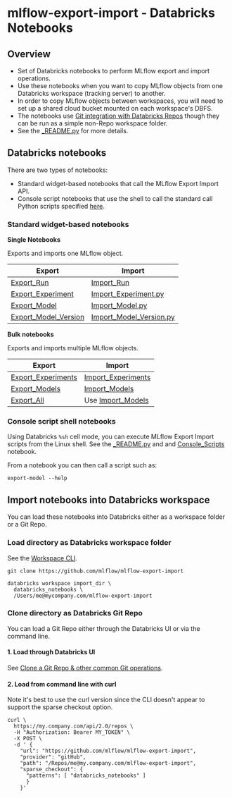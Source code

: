 # mlflow-export-import - Databricks Notebooks 


## Overview

* Set of Databricks notebooks to perform MLflow export and import operations.
* Use these notebooks when you want to copy MLflow objects from one Databricks workspace (tracking server) to another.
* In order to copy MLflow objects between workspaces, you will need to set up a shared cloud bucket mounted on each workspace's DBFS.
* The notebooks use [Git integration with Databricks Repos](https://docs.databricks.com/repos/index.html) though they can be run as a simple non-Repo workspace folder.
* See the [_README.py](_README.py) for more details.

## Databricks notebooks

There are two types of notebooks:
* Standard widget-based notebooks that call the MLflow Export Import API.
* Console script notebooks that use the shell to call the standard call Python scripts specified [here](https://github.com/mlflow/mlflow-export-import/blob/master/setup.py#L35).

### Standard widget-based notebooks

**Single Notebooks**

Exports and imports one MLflow object.

| Export | Import |
|----------|----------|
| [Export_Run](single/Export_Run.py) | [Import_Run](single/Import_Run.py) |
| [Export_Experiment](single/Export_Experiment.py) | [Import_Experiment.py](single/Import_Experiment.py) |
| [Export_Model](single/Export_Model.py) | [Import_Model.py](single/Import_Model.py) |
| [Export_Model_Version](single/Export_Model_Version.py) | [Import_Model_Version.py](single/Import_Model_Version.py) |


**Bulk notebooks**

Exports and imports multiple MLflow objects.

| Export | Import |
| ---- | ---- |
| [Export_Experiments](bulk/Export_Experiments.py) | [Import_Experiments](bulk/Import_Experiments.py) |
| [Export_Models](bulk/Export_Models.py) | [Import_Models](bulk/Import_Models.py) |
| [Export_All](bulk/Export_All.py) | Use [Import_Models](bulk/Import_Models.py) |

### Console script shell notebooks

Using Databricks `%sh` cell mode, you can execute MLflow Export Import scripts from the Linux shell.
See the [_README.py](scripts/_README.py) and and [Console_Scripts](scripts/Console_Scripts.py) notebook.

From a notebook you can then call a script such as:
```
export-model --help
```

## Import notebooks into Databricks workspace

You can load these notebooks into Databricks either as a workspace folder or a Git Repo.

### Load directory as Databricks workspace folder

See the [Workspace CLI](https://docs.databricks.com/dev-tools/cli/workspace-cli.html).
```
git clone https://github.com/mlflow/mlflow-export-import

databricks workspace import_dir \
  databricks_notebooks \
  /Users/me@mycompany.com/mlflow-export-import
```

### Clone directory as Databricks Git Repo

You can load a Git Repo either through the Databricks UI or via the command line.

#### 1. Load through Databricks UI

See [Clone a Git Repo & other common Git operations](https://docs.databricks.com/repos/git-operations-with-repos.html).

#### 2. Load from command line with curl

Note it's best to use the curl version since the CLI doesn't appear to support the sparse checkout option.

```
curl \
  https://my.company.com/api/2.0/repos \
  -H "Authorization: Bearer MY_TOKEN" \
  -X POST \
  -d ' {
    "url": "https://github.com/mlflow/mlflow-export-import",
    "provider": "gitHub",
    "path": "/Repos/me@my.company.com/mlflow-export-import",
    "sparse_checkout": {
      "patterns": [ "databricks_notebooks" ]
      }
    }'
```

